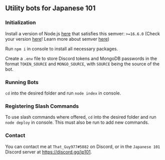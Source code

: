 ## Utility bots for Japanese 101

### Initialization

Install a version of Node.js [here](https://nodejs.org/en/ "Download Node.js") that satisfies this semver: `>=16.6.0` (Check your version [here](https://jubianchi.github.io/semver-check/#/constraint/%3E%3D16.6.0 "Semver check")! Learn more about semver [here](https://semver.org/ "Semantic Versioning"))

Run `npm i` in console to install all necessary packages.

Create a `.env` file to store Discord tokens and MongoDB passwords in the format `TOKEN_SOURCE` and `MONGO_SOURCE`, with `SOURCE` being the source of the bot. 

### Running Bots

`cd` into the desired folder and run `node index` in console.

### Registering Slash Commands

To use slash commands where offered, `cd` into the desired folder and run `node deploy` in console. This must also be run to add new commands.

### Contact

You can contact me at `That_Guy977#5882` on Discord, or in the `Japanese 101` Discord server at https://discord.gg/jp101.
